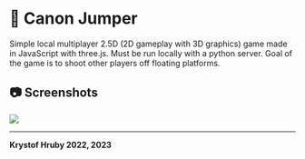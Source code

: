 # 🔫 Canon Jumper
Simple local multiplayer 2.5D (2D gameplay with 3D graphics) game made in JavaScript with three.js. Must be run locally with a python server. Goal of the game is to shoot other players off floating platforms.

## 📷 Screenshots
![](_images/)

---

**Krystof Hruby 2022, 2023**
